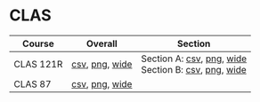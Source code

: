 # CLAS

| Course | Overall | Section |
| ------ | ------- | ------- |
| CLAS 121R | [csv](https://github.com/UCSD-Historical-Enrollment-Data/2024Spring/blob/main/overall/CLAS%20121R.csv), [png](https://raw.githubusercontent.com/UCSD-Historical-Enrollment-Data/2024Spring/main/plot_overall/CLAS%20121R.png), [wide](https://raw.githubusercontent.com/UCSD-Historical-Enrollment-Data/2024Spring/main/plot_overall_wide/CLAS%20121R.png) | Section A: [csv](https://github.com/UCSD-Historical-Enrollment-Data/2024Spring/blob/main/section/CLAS%20121R_A.csv), [png](https://raw.githubusercontent.com/UCSD-Historical-Enrollment-Data/2024Spring/main/plot_section/CLAS%20121R_A.png), [wide](https://raw.githubusercontent.com/UCSD-Historical-Enrollment-Data/2024Spring/main/plot_section_wide/CLAS%20121R_A.png)<br>Section B: [csv](https://github.com/UCSD-Historical-Enrollment-Data/2024Spring/blob/main/section/CLAS%20121R_B.csv), [png](https://raw.githubusercontent.com/UCSD-Historical-Enrollment-Data/2024Spring/main/plot_section/CLAS%20121R_B.png), [wide](https://raw.githubusercontent.com/UCSD-Historical-Enrollment-Data/2024Spring/main/plot_section_wide/CLAS%20121R_B.png) |
| CLAS 87 | [csv](https://github.com/UCSD-Historical-Enrollment-Data/2024Spring/blob/main/overall/CLAS%2087.csv), [png](https://raw.githubusercontent.com/UCSD-Historical-Enrollment-Data/2024Spring/main/plot_overall/CLAS%2087.png), [wide](https://raw.githubusercontent.com/UCSD-Historical-Enrollment-Data/2024Spring/main/plot_overall_wide/CLAS%2087.png) |  |
